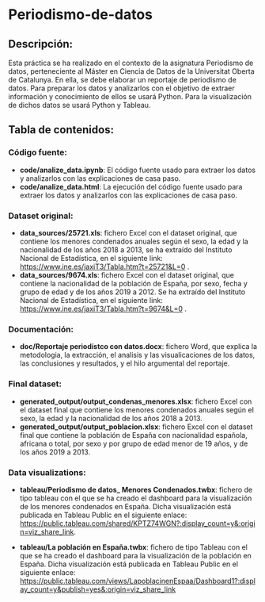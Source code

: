 # Periodismo-de-datos

## **Descripción:**
Esta práctica se ha realizado en el contexto de la asignatura Periodismo de datos, perteneciente al Máster en Ciencia de Datos de la Universitat Oberta de Catalunya. En ella, se debe elaborar un reportaje de periodismo de datos. 
Para preparar los datos y analizarlos con el objetivo de extraer información y conocimiento de ellos se usará Python.
Para la visualización de dichos datos se usará Python y Tableau.


## **Tabla de contenidos:**


### **Código fuente:**
* **code/analize_data.ipynb**: El código fuente usado para extraer los datos y analizarlos con las explicaciones de casa paso.
* **code/analize_data.html**: La ejecución del código fuente usado para extraer los datos y analizarlos con las explicaciones de casa paso.

 
### **Dataset original:**
* **data_sources/25721.xls**: fichero Excel con el dataset original, que contiene los menores condenados anuales según el sexo, la edad y la nacionalidad de los años 2018 a 2013, se ha extraído del Instituto Nacional de Estadística, en el siguiente link: https://www.ine.es/jaxiT3/Tabla.htm?t=25721&L=0 .
* **data_sources/9674.xls**: fichero Excel con el dataset original, que contiene la nacionalidad de la población de España, por sexo, fecha y grupo de edad y de los años 2019 a 2012. Se ha extraído del Instituto Nacional de Estadística, en el siguiente link: https://www.ine.es/jaxiT3/Tabla.htm?t=9674&L=0 .

### **Documentación:**
* **doc/Reportaje periodístco con datos.docx**: fichero Word, que explica la metodologia, la extracción, el analisis y las visualicaciones de los datos, las conclusiones y resultados, y el hilo argumental del reportaje. 

### **Final dataset:**
* **generated_output/output_condenas_menores.xlsx**: fichero Excel con el dataset final que contiene los menores condenados anuales según el sexo, la edad y la nacionalidad de los años 2018 a 2013.
* **generated_output/output_poblacion.xlsx**: fichero Excel con el dataset final que contiene la población de España con nacionalidad española, africana o total, por sexo y por grupo de edad menor de 19 años, y de los años 2019 a 2013.

### **Data visualizations:**
* **tableau/Periodismo de datos_ Menores Condenados.twbx**: fichero de tipo tableau con el que se ha creado el dashboard para la visualización de los menores condenados en España. Dicha visualización está publicada en Tableau Public en el siguiente enlace: 
https://public.tableau.com/shared/KPTZ74WGN?:display_count=y&:origin=viz_share_link. 

* **tableau/La población en España.twbx**: fichero de tipo Tableau con el que se ha creado el dashboard para la visualización de la población en España. Dicha visualización está publicada en Tableau Public en el siguiente enlace: https://public.tableau.com/views/LapoblacinenEspaa/Dashboard1?:display_count=y&publish=yes&:origin=viz_share_link 
